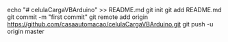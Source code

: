 echo "# celulaCargaVBArduino" >> README.md
git init
git add README.md
git commit -m "first commit"
git remote add origin https://github.com/casaautomacao/celulaCargaVBArduino.git
git push -u origin master
